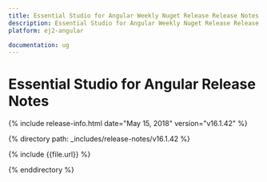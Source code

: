 ```yaml
---
title: Essential Studio for Angular Weekly Nuget Release Release Notes  
description: Essential Studio for Angular Weekly Nuget Release Release Notes  
platform: ej2-angular

documentation: ug
---
```


# Essential Studio for  Angular  Release Notes  

{% include release-info.html date="May 15, 2018"  version="v16.1.42" %} 

{% directory path: _includes/release-notes/v16.1.42 %}

{% include {{file.url}} %}

{% enddirectory %}
